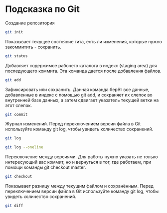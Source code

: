 # Подсказка по Git

Создание репозитория
```sh
git init
```

Показывает текущее состояние гита, есть 
ли изменения, которые нужно закоммитить - сохранить.

```sh
git status
```

Добавляет содержимое рабочего каталога 
в индекс (staging area) для последующего коммита. Эта команда дается после добавления
файлов.

```sh
git add
```

Зафиксировать или сохранить. Данная команда берёт все данные, добавленные в индекс с помощью git add, и сохраняет их
слепок во внутренней базе данных, а затем сдвигает указатель текущей ветки на этот слепок.

```sh
git commit
```

Журнал изменений. Перед переключением версии файла в Git
используйте команду git log, чтобы увидеть
количество сохранений.

```sh
git log

git log --oneline
```

Переключение между версиями. Для работы нужно указать не только
интересующий вас коммит, но и вернуться 
в тот, где работаем, при помощи команды 
git checkout master.

```sh
git checkout
```

Показывает разницу между текущим файлом
и сохранённым. Перед переключением версии файла в Git
используйте команду git log, чтобы увидеть
количество сохранений.

```sh
git diff
```
